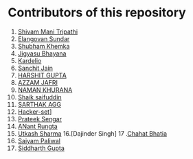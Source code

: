 # Contributors of this repository

1. [Shivam Mani Tripathi](https://github.com/geekcodershivam)
2. [Elangovan Sundar](https://github.com/elangovanshanthi)
3. [Shubham Khemka](https://github.com/shubhamkhemka)
4. [Jigyasu Bhayana](https://github.com/jigyasubhayana)
5. [Kardelio](https://github.com/kardelio)
6. [Sanchit Jain](https://github.com/Jain-Sanchit)
7. [HARSHIT GUPTA](https://github.com/iamharshitgupta)
8. [AZZAM JAFRI](https://github.com/azzamjafri)
9. [NAMAN KHURANA](https://github.com/NamanKhurana)
10. [Shaik saifuddin](https://github.com/sksaifuddin)
11. [SARTHAK AGG](https://github.com/cyborg-67)
12. [Hacker-set](https://github.com/Hacker-set)]
13. [Prateek Sengar](https://github.com/prtksengar3)
14. [ANant Rungta](https://github.com/Anant016)
15. [Utkash Sharma](https://github.com/utkzas)
16.[Dajinder Singh]
17 .[Chahat Bhatia](https://github.com/bhatiachahat)
18. [Saiyam Paliwal](https://github.com/saiyampaliwal)
19. [Siddharth Gupta](https://github.com/Siddharth-gupta99)